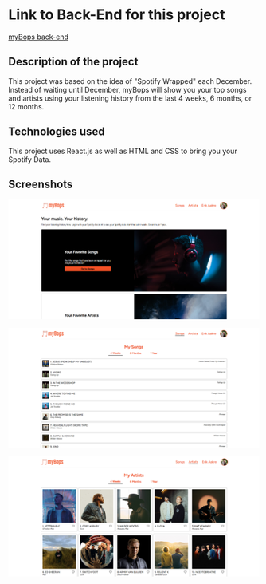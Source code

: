 # Link to Back-End for this project

[myBops back-end](https://github.com/eaakre/mybops-backend)

## Description of the project

This project was based on the idea of "Spotify Wrapped" each December. Instead of waiting until December, myBops will show you your top songs and artists using your listening history from the last 4 weeks, 6 months, or 12 months.

## Technologies used

This project uses React.js as well as HTML and CSS to bring you your Spotify Data.

## Screenshots

![Homepage](src/images/homepage.png)

![Songs Tab](src/images/songs.png)

![Artists Tab](src/images/artists.png)

